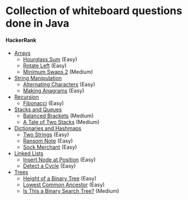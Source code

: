 # Collection of whiteboard questions done in Java

#### HackerRank
- [Arrays](src/main/java/hackerrank/arrays) 
  - [Hourglass Sum](/src/main/java/hackerrank/arrays/HourglassSum.java) (Easy)
  - [Rotate Left](/src/main/java/hackerrank/arrays/RotateLeft.java) (Easy)
  - [Minimum Swaps 2](/src/main/java/hackerrank/arrays/MinimumSwapsTwo.java) (Medium)
- [String Manipulation](src/main/java/hackerrank/stringmanipulation)
  - [Alternating Characters](src/main/java/hackerrank/stringmanipulation/AlternatingCharacters.java) (Easy)
  - [Making Anagrams](src/main/java/hackerrank/stringmanipulation/MakingAnagrams.java) (Easy)
- [Recursion](src/main/java/hackerrank/recursion)
  - [Fibonacci](src/main/java/hackerrank/recursion/Fibonacci.java) (Easy)
- [Stacks and Queues](src/main/java/hackerrank/stacksandqueues)
  - [Balanced Brackets](src/main/java/hackerrank/stacksandqueues/BalancedBrackets.java) (Medium)
  - [A Tale of Two Stacks](src/main/java/hackerrank/stacksandqueues/ATaleOfTwoStacks.java) (Medium)
- [Dictionaries and Hashmaps](src/main/java/hackerrank/dictionariesandhashmaps)
  - [Two Strings](src/main/java/hackerrank/dictionariesandhashmaps/TwoStrings.java) (Easy)
  - [Ransom Note](src/main/java/hackerrank/dictionariesandhashmaps/RansomNote.java) (Easy)
  - [Sock Merchant](src/main/java/hackerrank/dictionariesandhashmaps/SockMerchant.java) (Easy)
- [Linked Lists](src/main/java/hackerrank/linkedlists)
  - [Insert Node at Position](src/main/java/hackerrank/linkedlists/InsertNodeAtPosition.java) (Easy)
  - [Detect a Cycle](src/main/java/hackerrank/linkedlists/DetectACycle.java) (Easy)
- [Trees](src/main/java/hackerrank/trees)
  - [Height of a Binary Tree](src/main/java/hackerrank/trees/HeightOfABinaryTree.java) (Easy)
  - [Lowest Common Ancestor](src/main/java/hackerrank/trees/LowestCommonAncestor.java) (Easy)
  - [Is This a Binary Search Tree?](src/main/java/hackerrank/trees/IsBinarySearchTree.java) (Medium)